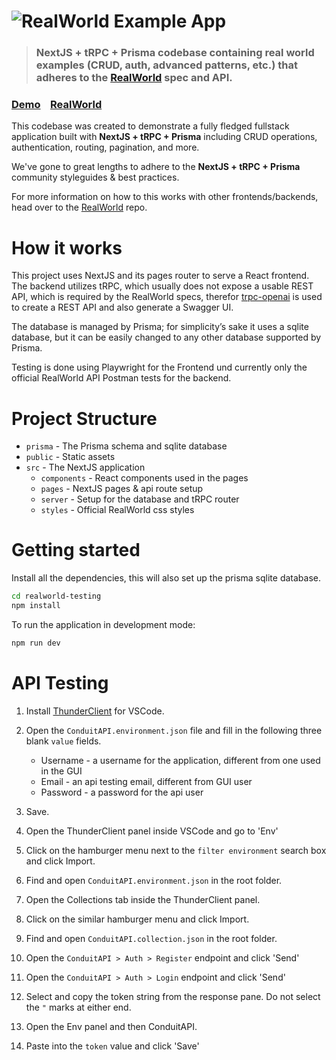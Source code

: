 # ![RealWorld Example App](logo.png)

> ### NextJS + tRPC + Prisma codebase containing real world examples (CRUD, auth, advanced patterns, etc.) that adheres to the [RealWorld](https://github.com/gothinkster/realworld) spec and API.

### [Demo](https://demo.realworld.io/)&nbsp;&nbsp;&nbsp;&nbsp;[RealWorld](https://github.com/gothinkster/realworld)

This codebase was created to demonstrate a fully fledged fullstack application built with **NextJS + tRPC + Prisma** including CRUD operations, authentication, routing, pagination, and more.

We've gone to great lengths to adhere to the **NextJS + tRPC + Prisma** community styleguides & best practices.

For more information on how to this works with other frontends/backends, head over to the [RealWorld](https://github.com/gothinkster/realworld) repo.

# How it works

This project uses NextJS and its pages router to serve a React frontend. The backend utilizes tRPC, which usually does not expose a usable REST API, which is required by the RealWorld specs, therefor [trpc-openai](https://github.com/prosepilot/trpc-openapi) is used to create a REST API and also generate a Swagger UI.

The database is managed by Prisma; for simplicity’s sake it uses a sqlite database, but it can be easily changed to any other database supported by Prisma.

Testing is done using Playwright for the Frontend und currently only the official RealWorld API Postman tests for the backend.

# Project Structure

- `prisma` - The Prisma schema and sqlite database
- `public` - Static assets
- `src` - The NextJS application
  - `components` - React components used in the pages
  - `pages` - NextJS pages & api route setup
  - `server` - Setup for the database and tRPC router
  - `styles` - Official RealWorld css styles

# Getting started

Install all the dependencies, this will also set up the prisma sqlite database.

```bash
cd realworld-testing
npm install
```

To run the application in development mode:

```bash
npm run dev
```

# API Testing

1. Install [ThunderClient](https://marketplace.visualstudio.com/items?itemName=rangav.vscode-thunder-client) for VSCode.

2. Open the `ConduitAPI.environment.json` file and fill in the following three blank `value` fields.
    - Username - a username for the application, different from one used in the GUI
    - Email - an api testing email, different from GUI user
    - Password - a password for the api user
3.  Save.
   
4.  Open the ThunderClient panel inside VSCode and go to 'Env'
5.  Click on the hamburger menu next to the `filter environment` search box and click Import.
6.  Find and open `ConduitAPI.environment.json` in the root folder.

7.  Open the Collections tab inside the ThunderClient panel.
8.  Click on the similar hamburger menu and click Import.
9.  Find and open `ConduitAPI.collection.json` in the root folder.

10. Open the `ConduitAPI > Auth > Register` endpoint and click 'Send'
11. Open the `ConduitAPI > Auth > Login` endpoint and click 'Send'
12. Select and copy the token string from the response pane. Do not select the `"` marks at either end.
13. Open the Env panel and then ConduitAPI.
14. Paste into the `token` value and click 'Save'
